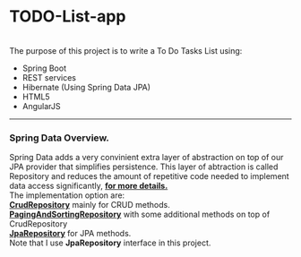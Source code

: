 # TODO-List-app
<br /> The purpose of this project is to write a To Do Tasks List using:
* Spring Boot 
* REST services
* Hibernate (Using Spring Data JPA)
* HTML5
* AngularJS

---

### Spring Data Overview.
Spring Data adds a very convinient extra layer of abstraction on top of our JPA provider that simplifies persistence.
This layer of abtraction is called Repository and reduces the amount of repetitive code needed to implement data access significantly,  **[for more details.](http://docs.spring.io/spring-data/data-commons/docs/1.6.1.RELEASE/reference/html/repositories.html)**
<br/>The implementation option are:<br/>
**[CrudRepository](http://docs.spring.io/spring-data/data-commons/docs/1.2.1.RELEASE/api/org/springframework/data/repository/CrudRepository.html)** mainly for CRUD methods.<br/> **[PagingAndSortingRepository](http://docs.spring.io/spring-data/data-commons/docs/1.2.0.M1/api/org/springframework/data/repository/PagingAndSortingRepository.html)** with some additional methods on top of CrudRepository <br/> **[JpaRepository](http://docs.spring.io/spring-data/data-jpa/docs/current/api/org/springframework/data/jpa/repository/JpaRepository.html)** for JPA methods.<br/>
Note that I use **JpaRepository** interface in this project.
